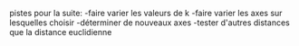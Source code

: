 pistes pour la suite:
-faire varier les valeurs de k
-faire varier les axes sur lesquelles choisir
-déterminer de nouveaux axes
-tester d'autres distances que la distance euclidienne
